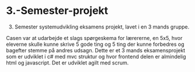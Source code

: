 # 3.-Semester-projekt
3. Semester systemudvikling eksamens projekt, lavet i en 3 mands gruppe.

Casen var at udarbejde et slags spørgeskema for lærererne, en 5x5, hvor eleverne skulle kunne skrive 5 gode ting og 5 ting der kunne forbedres og bagefter stemme på andres udsagn.
Dette er et 3 mands eksamensprojekt som er udviklet i c# med mvc struktur og hvor frontend delen er almindelig html og javascript. Det er udviklet agilt med scrum.
